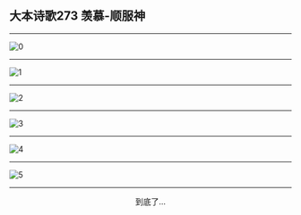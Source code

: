 
## 大本诗歌273 羡慕-顺服神
        
<div id="aplayer0"></div>

---

<img alt="0" data-original="/data/d0272/0.png">

---

<img alt="1" data-original="/data/d0272/1.png">

---

<img alt="2" data-original="/data/d0272/2.png">

---

<img alt="3" data-original="/data/d0272/3.png">

---

<img alt="4" data-original="/data/d0272/4.png">

---

<img alt="5" data-original="/data/d0272/5.png">

---

<p style="text-align: center">到底了...</p>

<script src="/js/dist-view.js"></script>

<script>
MAIN.id = 'd0272';
        
const ap0 = new APlayer({
    container: document.getElementById('aplayer0'),
    volume: 1,
    loop: 'none',
    preload: 'none',
    audio: [{
        name: '大本诗歌273.mp3',
        artist: '大本诗歌',
        url: 'https://res.wx.qq.com/voice/getvoice?mediaid=MzI0NTk3MDM5M18yMjQ3NDkwODYy',
        cover: '/favicon'
    }]
});
</script>
